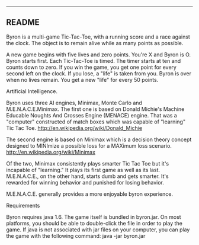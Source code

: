 ------
README
------

Byron is a multi-game Tic-Tac-Toe, with a running score and a race against
the clock. The object is to remain alive while as many points as possible.

A new game begins with five lives and zero points. You're X and Byron is O.
Byron starts first. Each Tic-Tac-Toe is timed. The timer starts at ten and 
counts down to zero. If you win the game, you get one point for every second 
left on the clock. If you lose, a "life" is taken from you. Byron is over 
when no lives remain. You get a new "life" for every 50 points.

Artificial Intelligence.

Byron uses three AI engines, Minimax, Monte Carlo and M.E.N.A.C.E.Minimax. 
The first one is based on Donald Michie's Machine Educable Noughts And Crosses
Engine (MENACE) engine. That was a "computer" constructed of match boxes which
was capable of "learning" Tic Tac Toe. http://en.wikipedia.org/wiki/Donald_Michie

The second engine is based on Minimax which is a decision theory concept designed
to MINImize a possible loss for a MAXimum loss scenario. 
http://en.wikipedia.org/wiki/Minimax

Of the two, Minimax consistently plays smarter Tic Tac Toe but it's incapable
of "learning." It plays its first game as well as its last. M.E.N.A.C.E., on 
the other hand, starts dumb and gets smarter. It's rewarded for winning behavior
and punished for losing behavior. 

M.E.N.A.C.E. generally provides a more enjoyable byron experience.

Requirements 

Byron requires java 1.6. The game itself is bundled in byron.jar. On most 
platforms, you should be able to double-click the file in order to play the 
game. If java is not associated with jar files on your computer, you can 
play the game with the following command:  java -jar byron.jar





